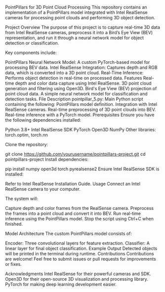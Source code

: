 PointPillars for 3D Point Cloud Processing
This repository contains an implementation of a PointPillars model integrated with Intel RealSense cameras for processing point clouds and performing 3D object detection.

Project Overview
The purpose of this project is to capture real-time 3D data from Intel RealSense cameras, preprocess it into a Bird’s Eye View (BEV) representation, and run it through a neural network model for object detection or classification.

Key components include:

PointPillars Neural Network Model: A custom PyTorch-based model for processing BEV data.
Intel RealSense Integration: Captures depth and RGB data, which is converted into a 3D point cloud.
Real-Time Inference: Performs object detection in real-time on processed data.
Features
Real-time depth and color data capture using Intel RealSense.
3D point cloud generation and filtering using Open3D.
Bird's Eye View (BEV) projection of point cloud data.
A simple neural network model for classification and detection tasks.
File Description
pointpillar_5.py: Main Python script containing the following:
PointPillars model definition.
Integration with Intel RealSense cameras.
Real-time preprocessing of 3D point clouds into BEV.
Real-time inference with a PyTorch model.
Prerequisites
Ensure you have the following dependencies installed:

Python 3.8+
Intel RealSense SDK
PyTorch
Open3D
NumPy
Other libraries: torch.optim, torch.nn

Clone the repository:




git clone https://github.com/yourusername/pointpillars-project.git
cd pointpillars-project
Install dependencies:

pip install numpy open3d torch pyrealsense2
Ensure Intel RealSense SDK is installed:

Refer to Intel RealSense Installation Guide.
Usage
Connect an Intel RealSense camera to your computer.

The system will:

Capture depth and color frames from the RealSense camera.
Preprocess the frames into a point cloud and convert it into BEV.
Run real-time inference using the PointPillars model.
Stop the script using Ctrl+C when finished.

Model Architecture
The custom PointPillars model consists of:

Encoder: Three convolutional layers for feature extraction.
Classifier: A linear layer for final object classification.
Example Output
Detected objects will be printed in the terminal during runtime.
Contributions
Contributions are welcome! Feel free to submit issues or pull requests for improvements or fixes.


Acknowledgments
Intel RealSense for their powerful cameras and SDK.
Open3D for their open-source 3D visualization and processing library.
PyTorch for making deep learning development easier.
